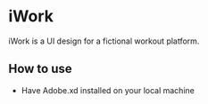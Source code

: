 # iWork
iWork is a UI design for a fictional workout platform.

## How to use
- Have Adobe.xd installed on your local machine

